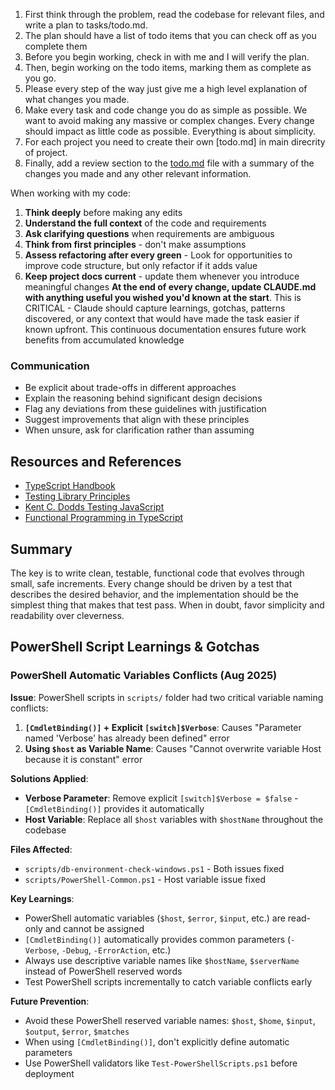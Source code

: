 1. First think through the problem, read the codebase for relevant files, and write a plan to tasks/todo.md.
2. The plan should have a list of todo items that you can check off as you complete them
3. Before you begin working, check in with me and I will verify the plan.
4. Then, begin working on the todo items, marking them as complete as you go.
5. Please every step of the way just give me a high level explanation of what changes you made.
6. Make every task and code change you do as simple as possible. We want to avoid making any massive or complex changes. Every change should impact as little code as possible. Everything is about simplicity.
7. For each project you need to create their own [todo.md] in main direcrity of project.
8. Finally, add a review section to the [todo.md](http://todo.md/) file with a summary of the changes you made and any other relevant information.


When working with my code:

1. **Think deeply** before making any edits
2. **Understand the full context** of the code and requirements
3. **Ask clarifying questions** when requirements are ambiguous
4. **Think from first principles** - don't make assumptions
5. **Assess refactoring after every green** - Look for opportunities to improve code structure, but only refactor if it adds value
6. **Keep project docs current** - update them whenever you introduce meaningful changes
   **At the end of every change, update CLAUDE.md with anything useful you wished you'd known at the start**.
   This is CRITICAL - Claude should capture learnings, gotchas, patterns discovered, or any context that would have made the task easier if known upfront. This continuous documentation ensures future work benefits from accumulated knowledge


### Communication

- Be explicit about trade-offs in different approaches
- Explain the reasoning behind significant design decisions
- Flag any deviations from these guidelines with justification
- Suggest improvements that align with these principles
- When unsure, ask for clarification rather than assuming



## Resources and References

- [TypeScript Handbook](https://www.typescriptlang.org/docs/handbook/intro.html)
- [Testing Library Principles](https://testing-library.com/docs/guiding-principles)
- [Kent C. Dodds Testing JavaScript](https://testingjavascript.com/)
- [Functional Programming in TypeScript](https://gcanti.github.io/fp-ts/)

## Summary

The key is to write clean, testable, functional code that evolves through small, safe increments. Every change should be driven by a test that describes the desired behavior, and the implementation should be the simplest thing that makes that test pass. When in doubt, favor simplicity and readability over cleverness.

## PowerShell Script Learnings & Gotchas

### PowerShell Automatic Variables Conflicts (Aug 2025)

**Issue**: PowerShell scripts in `scripts/` folder had two critical variable naming conflicts:

1. **`[CmdletBinding()]` + Explicit `[switch]$Verbose`**: Causes "Parameter named 'Verbose' has already been defined" error
2. **Using `$host` as Variable Name**: Causes "Cannot overwrite variable Host because it is constant" error

**Solutions Applied**:
- **Verbose Parameter**: Remove explicit `[switch]$Verbose = $false` - `[CmdletBinding()]` provides it automatically
- **Host Variable**: Replace all `$host` variables with `$hostName` throughout the codebase

**Files Affected**:
- `scripts/db-environment-check-windows.ps1` - Both issues fixed
- `scripts/PowerShell-Common.ps1` - Host variable issue fixed

**Key Learnings**:
- PowerShell automatic variables (`$host`, `$error`, `$input`, etc.) are read-only and cannot be assigned
- `[CmdletBinding()]` automatically provides common parameters (`-Verbose`, `-Debug`, `-ErrorAction`, etc.)
- Always use descriptive variable names like `$hostName`, `$serverName` instead of PowerShell reserved words
- Test PowerShell scripts incrementally to catch variable conflicts early

**Future Prevention**:
- Avoid these PowerShell reserved variable names: `$host`, `$home`, `$input`, `$output`, `$error`, `$matches`
- When using `[CmdletBinding()]`, don't explicitly define automatic parameters
- Use PowerShell validators like `Test-PowerShellScripts.ps1` before deployment